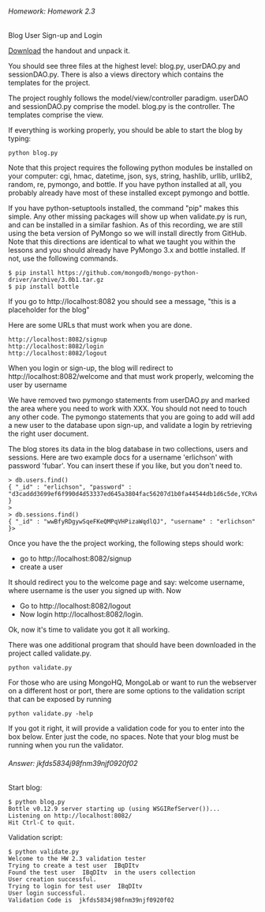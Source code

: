 ###### Homework: Homework 2.3

Blog User Sign-up and Login

[Download](https://university.mongodb.com/static/MongoDB_2016_M101P_January/handouts/login_logout_signup.25a7af4cde83.zip) the handout and unpack it.

You should see three files at the highest level: blog.py, userDAO.py and sessionDAO.py. There is also a views directory which contains the templates for the project.

The project roughly follows the model/view/controller paradigm. userDAO and sessionDAO.py comprise the model. blog.py is the controller. The templates comprise the view.

If everything is working properly, you should be able to start the blog by typing:

``
python blog.py
``

Note that this project requires the following python modules be installed on your computer: cgi, hmac, datetime, json, sys, string, hashlib, urllib, urllib2, random, re, pymongo, and bottle. If you have python installed at all, you probably already have most of these installed except pymongo and bottle.

If you have python-setuptools installed, the command "pip" makes this simple. Any other missing packages will show up when validate.py is run, and can be installed in a similar fashion. As of this recording, we are still using the beta version of PyMongo so we will install directly from GitHub. Note that this directions are identical to what we taught you within the lessons and you should already have PyMongo 3.x and bottle installed. If not, use the following commands.

```
$ pip install https://github.com/mongodb/mongo-python-driver/archive/3.0b1.tar.gz
$ pip install bottle
```

If you go to http://localhost:8082 you should see a message, "this is a placeholder for the blog"

Here are some URLs that must work when you are done.

```
http://localhost:8082/signup
http://localhost:8082/login
http://localhost:8082/logout
```

When you login or sign-up, the blog will redirect to http://localhost:8082/welcome and that must work properly, welcoming the user by username

We have removed two pymongo statements from userDAO.py and marked the area where you need to work with XXX. You should not need to touch any other code. The pymongo statements that you are going to add will add a new user to the database upon sign-up, and validate a login by retrieving the right user document.

The blog stores its data in the blog database in two collections, users and sessions. Here are two example docs for a username 'erlichson' with password 'fubar'. You can insert these if you like, but you don't need to.

```
> db.users.find()
{ "_id" : "erlichson", "password" : "d3caddd3699ef6f990d4d53337ed645a3804fac56207d1b0fa44544db1d6c5de,YCRvW" }
>
> db.sessions.find()
{ "_id" : "wwBfyRDgywSqeFKeQMPqVHPizaWqdlQJ", "username" : "erlichson" }>
```

Once you have the the project working, the following steps should work:

* go to http://localhost:8082/signup
* create a user

It should redirect you to the welcome page and say: welcome username, where username is the user you signed up with. Now

* Go to http://localhost:8082/logout
* Now login http://localhost:8082/login.

Ok, now it's time to validate you got it all working.

There was one additional program that should have been downloaded in the project called validate.py.

``
python validate.py
``

For those who are using MongoHQ, MongoLab or want to run the webserver on a different host or port, there are some options to the validation script that can be exposed by running

``
python validate.py -help
``

If you got it right, it will provide a validation code for you to enter into the box below. Enter just the code, no spaces. Note that your blog must be running when you run the validator.

###### Answer: jkfds5834j98fnm39njf0920f02

Start blog:
```
$ python blog.py 
Bottle v0.12.9 server starting up (using WSGIRefServer())...
Listening on http://localhost:8082/
Hit Ctrl-C to quit.
```

Validation script:
```
$ python validate.py
Welcome to the HW 2.3 validation tester
Trying to create a test user  IBqDItv
Found the test user  IBqDItv  in the users collection
User creation successful.
Trying to login for test user  IBqDItv
User login successful.
Validation Code is  jkfds5834j98fnm39njf0920f02
```
